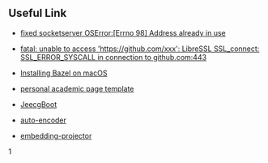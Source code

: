 ## Useful Link

- [fixed socketserver  OSError:[Errno 98] Address already in use](https://www.cnblogs.com/louissica/p/10682432.html)

- [fatal: unable to access 'https://github.com/xxx': LibreSSL SSL_connect: SSL_ERROR_SYSCALL in connection to github.com:443](https://stackoverflow.com/questions/52732686/fatal-unable-to-access-https-github-com-xxx-libressl-ssl-connect-ssl-erro)

- [Installing Bazel on macOS](https://docs.bazel.build/versions/main/install-os-x.html)

- [personal academic page template](https://wowchemy.com/zh/hugo-themes/)

- [JeecgBoot](http://jeecg-boot.mydoc.io/)

- [auto-encoder](https://zhuanlan.zhihu.com/p/80377698)

- [embedding-projector ](https://github.com/tensorflow/tensorboard/tree/master/tensorboard/plugins/projector/)


1
